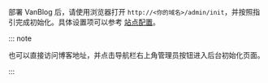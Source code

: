 部署 VanBlog 后，请使用浏览器打开 `http://<你的域名>/admin/init`，并按照指引完成初始化。具体设置项可以参考 [站点配置](/features/setting.md)。

::: note

也可以直接访问博客地址，并点击导航栏右上角管理员按钮进入后台初始化页面。

:::
